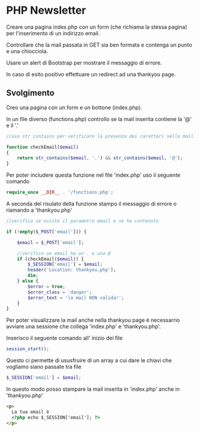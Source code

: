 # PHP Newsletter

Creare una pagina index.php con un form (che richiama la stessa pagina) per l'inserimento di un indirizzo email.

Controllare che la mail passata in GET sia ben formata e contenga un punto e una chiocciola.

Usare un alert di Bootstrap per mostrare il messaggio di errore.

In caso di esito positivo effettuare un redirect ad una thankyou page.

## Svolgimento

Creo una pagina con un form e un bottone (index.php).

In un file diverso (functions.php) controllo se la mail inserita contiene la '@' e il '.'

```php
//uso str_contains per verificare la presenza dei caratteri nella mail

function checkEmail($email)
{
    return str_contains($email, '.') && str_contains($email, '@');
}
```

Per poter includere questa funzione nel file 'index.php' uso il seguente comando

```php
require_once __DIR__ . '/functions.php';
```

A seconda del risulato della funzione stampo il messaggio di errore o riamando a 'thankyou.php'

```php
//verifico se esiste il parametro email e se ha contenuto

if (!empty($_POST['email'])) {

    $email = $_POST['email'];

    //verifico se email ha un . e una @
    if (checkEmail($email)) {
        $_SESSION['email'] = $email;
        header('Location: thankyou.php');
        die;
    } else {
        $error = true;
        $error_class = 'danger';
        $error_text = 'la mail NON valida!';
    }
}
```

Per poter visualizzare la mail anche nella thankyou page è necessarrio avviare una sessione che collega 'index.php' e 'thankyou.php'.

Inserisco il seguente comando all' inizio dei file

```php
session_start();
```

Questo ci permette di ususfruire di un array a cui dare le chiavi che vogliamo siano passate tra file

```php
$_SESSION['email'] = $email;
```

In questo modo posso stampare la mail inserita in 'index.php' anche in 'thankyou.php'

```html
<p>
  La tua email è
  <?php echo $_SESSION['email']; ?>
</p>
```
